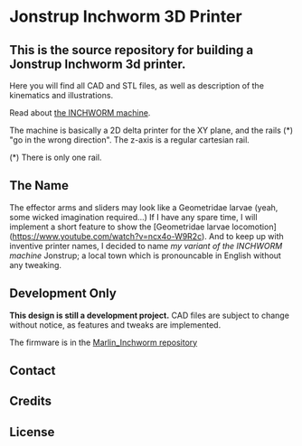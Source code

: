 # Jonstrup Inchworm 3D Printer

## This is the source repository for building a Jonstrup Inchworm 3d printer.
Here you will find all CAD and STL files, as well as description of the kinematics and illustrations.

Read about [the INCHWORM machine](https://github.com/jhsandell/JonstrupInchworm/blob/master/themachine.md).

The machine is basically a 2D delta printer for the XY plane, and the rails (*) "go in the wrong direction".
The z-axis is a regular cartesian rail. 

(*) There is only one rail.

## The Name
The effector arms and sliders may look like a Geometridae larvae (yeah, some wicked imagination required...)
If I have any spare time, I will implement a short feature to show the [Geometridae larvae locomotion]
(https://www.youtube.com/watch?v=ncx4o-W9R2c). And to keep up with inventive printer names, I decided to 
name _my variant of the INCHWORM machine_ Jonstrup; a local town which is pronouncable in English without 
any tweaking.

## Development Only

__This design is still a development project.__
CAD files are subject to change without notice, as features and tweaks are implemented.

The firmware is in the [Marlin_Inchworm repository](https://github.com/jhsandell/MarlinDev_Inchworm)

## Contact
<tbd>

## Credits
<Jens Henrik Sandell>

## License
<tbd>
